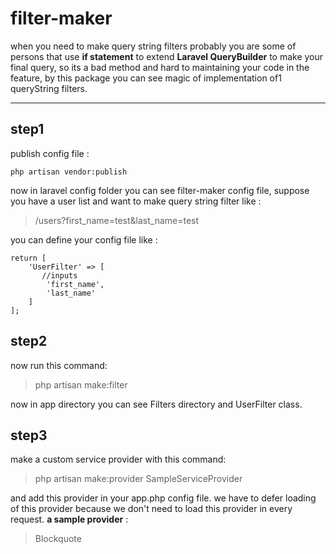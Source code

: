 # filter-maker

when you need to make query string filters probably you are 
some of persons that use **if statement** to extend **Laravel QueryBuilder** to make your final query, so its a bad method and hard to maintaining your code in the feature,
by this package you can see magic of implementation of1 queryString filters.

----------------------

## step1 ##
 publish config file : 

```
php artisan vendor:publish
```

now in laravel config folder you can see filter-maker config file, suppose you have a user list and want to make query string filter like :

> /users?first_name=test&last_name=test


you can define your config file like :
```
return [
    'UserFilter' => [
       //inputs
        'first_name',
        'last_name'
    ]
];
```
## step2 ##

now run this command:

    

> php artisan make:filter

now in app directory you can see Filters directory and UserFilter class.

## step3 ##

make a custom service provider with this command:

> php artisan make:provider SampleServiceProvider

and add this provider in your app.php config file. we have to defer loading of this provider because we don't need to load this provider in every request.
**a sample provider** :

> Blockquote


